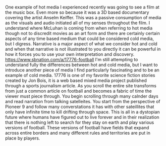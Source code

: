 One example of hot media I experienced recently was going to see a film at the music box. Even more so because it was a 3D based documentary covering the artist Anselm Keiffer. This was a passive consumption of media as the visuals and audio initiated all of my senses throughout the film. I understand where McLuhan is coming from when referring to hot media though not to discredit movies as an art form and there are certainly certain aspects of any time based medium that could be considered cold media, but I digress. Narrative is a major aspect of what we consider hot and cold and when that narrative is not illustrated to you directly it can be powerful in how it forces you to use your own interpretation and discovery.
https://www.sbnation.com/a/17776-football
I'm still attempting to understand fully the differences between hot and cold media, but I want to introduce another piece of media I find particularly fascinating and to be an example of cold media. 17776 is one of my favorite science fiction stories created by Jon Bois, it is a web based mixed media project published through a sports journalism article. As you scroll the entire site transforms from just a common article on football and becomes a fabric of time the viewer must piece through. You begin scrolling through many calnder days and read narration from talking satelleites. You start from the perspective of Pioneer 9 and follow many converstations it has with other sateillites that only have infinite time to kill drifting through space. This is all in a dystopian future where humans have figured out to live forever and in their realization that there is nothing left to search for they stay on earth and play various versions of football. These versions of football have fields that expand across entire borders and many different rules and territories are put in place by players.
